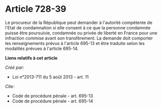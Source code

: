 # Article 728-39

Le procureur de la République peut demander à l'autorité compétente de l'Etat de condamnation si elle consent à ce que la
personne condamnée puisse être poursuivie, condamnée ou privée de liberté en France pour une infraction commise avant son
transfèrement. La demande doit comporter les renseignements prévus à l'article 695-13 et être traduite selon les modalités
prévues à l'article 695-14.

**Liens relatifs à cet article**

_Créé par_:

  - Loi n°2013-711 du 5 août 2013 - art. 11

_Cite_:

  - Code de procédure pénale - art. 695-13
  - Code de procédure pénale - art. 695-14
